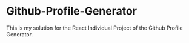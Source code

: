 # Github-Profile-Generator
This is my solution for the React Individual Project of the Github Profile Generator.
